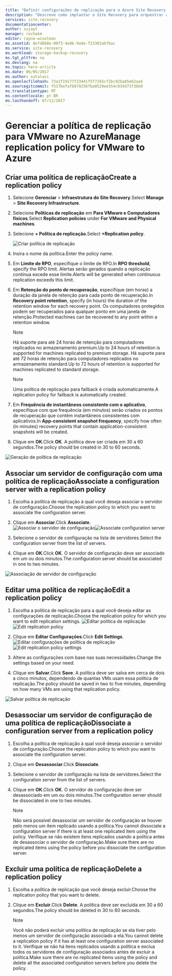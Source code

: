 ```yaml
---
title: "Definir configurações de replicação para o Azure Site Recovery | Microsoft Docs"
description: "Descreve como implantar o Site Recovery para orquestrar a replicação, o failover e a recuperação de VMs do Hyper-V em nuvens do VMM para o Azure."
services: site-recovery
documentationcenter: 
author: sujayt
manager: rochakm
editor: rayne-wiselman
ms.assetid: 8e7d868e-00f3-4e8b-9a9e-f23365abf6ac
ms.service: site-recovery
ms.workload: storage-backup-recovery
ms.tgt_pltfrm: na
ms.devlang: na
ms.topic: hero-article
ms.date: 06/05/2017
ms.author: sutalasi
ms.openlocfilehash: 73a1f19177f23441f5f7165cf2bc92ba85e62aa5
ms.sourcegitcommit: f537befafb079256fba0529ee554c034d73f36b0
ms.translationtype: MT
ms.contentlocale: pt-BR
ms.lasthandoff: 07/11/2017
---
```

# <a name="manage-replication-policy-for-vmware-to-azure"></a><span data-ttu-id="81bc2-103">Gerenciar a política de replicação para VMware no Azure</span><span class="sxs-lookup"><span data-stu-id="81bc2-103">Manage replication policy for VMware to Azure</span></span>


## <a name="create-a-replication-policy"></a><span data-ttu-id="81bc2-104">Criar uma política de replicação</span><span class="sxs-lookup"><span data-stu-id="81bc2-104">Create a replication policy</span></span>

1. <span data-ttu-id="81bc2-105">Selecione **Gerenciar** > **Infraestrutura do Site Recovery**.</span><span class="sxs-lookup"><span data-stu-id="81bc2-105">Select **Manage** > **Site Recovery Infrastructure**.</span></span>
2. <span data-ttu-id="81bc2-106">Selecione **Políticas de replicação** em **Para VMware e Computadores físicos**.</span><span class="sxs-lookup"><span data-stu-id="81bc2-106">Select **Replication policies** under **For VMware and Physical machines**.</span></span>
3. <span data-ttu-id="81bc2-107">Selecione **+ Política de replicação**.</span><span class="sxs-lookup"><span data-stu-id="81bc2-107">Select **+Replication policy**.</span></span>

    ![Criar política de replicação](./media/site-recovery-setup-replication-settings-vmware/createpolicy.png)

4. <span data-ttu-id="81bc2-109">Insira o nome da política.</span><span class="sxs-lookup"><span data-stu-id="81bc2-109">Enter the policy name.</span></span>

5. <span data-ttu-id="81bc2-110">Em **Limite de RPO**, especifique o limite de RPO.</span><span class="sxs-lookup"><span data-stu-id="81bc2-110">In **RPO threshold**, specify the RPO limit.</span></span> <span data-ttu-id="81bc2-111">Alertas serão gerados quando a replicação contínua excede esse limite.</span><span class="sxs-lookup"><span data-stu-id="81bc2-111">Alerts will be generated when continuous replication exceeds this limit.</span></span>
6. <span data-ttu-id="81bc2-112">Em **Retenção do ponto de recuperação**, especifique (em horas) a duração da janela de retenção para cada ponto de recuperação.</span><span class="sxs-lookup"><span data-stu-id="81bc2-112">In **Recovery point retention**, specify (in hours) the duration of the retention window for each recovery point.</span></span> <span data-ttu-id="81bc2-113">Os computadores protegidos podem ser recuperados para qualquer ponto em uma janela de retenção.</span><span class="sxs-lookup"><span data-stu-id="81bc2-113">Protected machines can be recovered to any point within a retention window.</span></span>

    > [!NOTE]
    > <span data-ttu-id="81bc2-114">Há suporte para até 24 horas de retenção para computadores replicados no armazenamento premium.</span><span class="sxs-lookup"><span data-stu-id="81bc2-114">Up to 24 hours of retention is supported for machines replicated to premium storage.</span></span> <span data-ttu-id="81bc2-115">Há suporte para até 72 horas de retenção para computadores replicados no armazenamento standard.</span><span class="sxs-lookup"><span data-stu-id="81bc2-115">Up to 72 hours of retention is supported for machines replicated to standard storage.</span></span>

    > [!NOTE]
    > <span data-ttu-id="81bc2-116">Uma política de replicação para failback é criada automaticamente.</span><span class="sxs-lookup"><span data-stu-id="81bc2-116">A replication policy for failback is automatically created.</span></span>

7. <span data-ttu-id="81bc2-117">Em **Frequência de instantâneos consistente com o aplicativo**, especifique com que frequência (em minutos) serão criados os pontos de recuperação que contém instantâneos consistentes com aplicativos.</span><span class="sxs-lookup"><span data-stu-id="81bc2-117">In **App-consistent snapshot frequency**, specify how often (in minutes) recovery points that contain application-consistent snapshots will be created.</span></span>

8. <span data-ttu-id="81bc2-118">Clique em **OK**.</span><span class="sxs-lookup"><span data-stu-id="81bc2-118">Click **OK**.</span></span> <span data-ttu-id="81bc2-119">A política deve ser criada em 30 a 60 segundos.</span><span class="sxs-lookup"><span data-stu-id="81bc2-119">The policy should be created in 30 to 60 seconds.</span></span>

![Geração de política de replicação](./media/site-recovery-setup-replication-settings-vmware/Creating-Policy.png)

## <a name="associate-a-configuration-server-with-a-replication-policy"></a><span data-ttu-id="81bc2-121">Associar um servidor de configuração com uma política de replicação</span><span class="sxs-lookup"><span data-stu-id="81bc2-121">Associate a configuration server with a replication policy</span></span>
1. <span data-ttu-id="81bc2-122">Escolha a política de replicação à qual você deseja associar o servidor de configuração.</span><span class="sxs-lookup"><span data-stu-id="81bc2-122">Choose the replication policy to which you want to associate the configuration server.</span></span>
2. <span data-ttu-id="81bc2-123">Clique em **Associar**.</span><span class="sxs-lookup"><span data-stu-id="81bc2-123">Click **Associate**.</span></span>
<span data-ttu-id="81bc2-124">![Associar o servidor de configuração](./media/site-recovery-setup-replication-settings-vmware/Associate-CS-1.PNG)</span><span class="sxs-lookup"><span data-stu-id="81bc2-124">![Associate configuration server](./media/site-recovery-setup-replication-settings-vmware/Associate-CS-1.PNG)</span></span>

3. <span data-ttu-id="81bc2-125">Selecione o servidor de configuração na lista de servidores.</span><span class="sxs-lookup"><span data-stu-id="81bc2-125">Select the configuration server from the list of servers.</span></span>
4. <span data-ttu-id="81bc2-126">Clique em **OK**.</span><span class="sxs-lookup"><span data-stu-id="81bc2-126">Click **OK**.</span></span> <span data-ttu-id="81bc2-127">O servidor de configuração deve ser associado em um ou dois minutos.</span><span class="sxs-lookup"><span data-stu-id="81bc2-127">The configuration server should be associated in one to two minutes.</span></span>

![Associação de servidor de configuração](./media/site-recovery-setup-replication-settings-vmware/Associate-CS-2.png)

## <a name="edit-a-replication-policy"></a><span data-ttu-id="81bc2-129">Editar uma política de replicação</span><span class="sxs-lookup"><span data-stu-id="81bc2-129">Edit a replication policy</span></span>
1. <span data-ttu-id="81bc2-130">Escolha a política de replicação para a qual você deseja editar as configurações de replicação.</span><span class="sxs-lookup"><span data-stu-id="81bc2-130">Choose the replication policy for which you want to edit replication settings.</span></span>
<span data-ttu-id="81bc2-131">![Editar política de replicação](./media/site-recovery-setup-replication-settings-vmware/Select-Policy.png)</span><span class="sxs-lookup"><span data-stu-id="81bc2-131">![Edit replication policy](./media/site-recovery-setup-replication-settings-vmware/Select-Policy.png)</span></span>

2. <span data-ttu-id="81bc2-132">Clique em **Editar Configurações**.</span><span class="sxs-lookup"><span data-stu-id="81bc2-132">Click **Edit Settings**.</span></span>
<span data-ttu-id="81bc2-133">![Editar configurações de política de replicação](./media/site-recovery-setup-replication-settings-vmware/Edit-Policy.png)</span><span class="sxs-lookup"><span data-stu-id="81bc2-133">![Edit replication policy settings](./media/site-recovery-setup-replication-settings-vmware/Edit-Policy.png)</span></span>

3. <span data-ttu-id="81bc2-134">Altere as configurações com base nas suas necessidades.</span><span class="sxs-lookup"><span data-stu-id="81bc2-134">Change the settings based on your need.</span></span>
4. <span data-ttu-id="81bc2-135">Clique em **Salvar**.</span><span class="sxs-lookup"><span data-stu-id="81bc2-135">Click **Save**.</span></span> <span data-ttu-id="81bc2-136">A política deve ser salva em cerca de dois a cinco minutos, dependendo de quantas VMs usam essa política de replicação.</span><span class="sxs-lookup"><span data-stu-id="81bc2-136">The policy should be saved in two to five minutes, depending on how many VMs are using that replication policy.</span></span>

![Salvar política de replicação](./media/site-recovery-setup-replication-settings-vmware/Save-Policy.png)

## <a name="dissociate-a-configuration-server-from-a-replication-policy"></a><span data-ttu-id="81bc2-138">Desassociar um servidor de configuração de uma política de replicação</span><span class="sxs-lookup"><span data-stu-id="81bc2-138">Dissociate a configuration server from a replication policy</span></span>
1. <span data-ttu-id="81bc2-139">Escolha a política de replicação à qual você deseja associar o servidor de configuração.</span><span class="sxs-lookup"><span data-stu-id="81bc2-139">Choose the replication policy to which you want to associate the configuration server.</span></span>
2. <span data-ttu-id="81bc2-140">Clique em **Desassociar**.</span><span class="sxs-lookup"><span data-stu-id="81bc2-140">Click **Dissociate**.</span></span>
3. <span data-ttu-id="81bc2-141">Selecione o servidor de configuração na lista de servidores.</span><span class="sxs-lookup"><span data-stu-id="81bc2-141">Select the configuration server from the list of servers.</span></span>
4. <span data-ttu-id="81bc2-142">Clique em **OK**.</span><span class="sxs-lookup"><span data-stu-id="81bc2-142">Click **OK**.</span></span> <span data-ttu-id="81bc2-143">O servidor de configuração deve ser desassociado em um ou dois minutos.</span><span class="sxs-lookup"><span data-stu-id="81bc2-143">The configuration server should be dissociated in one to two minutes.</span></span>

    > [!NOTE]
    > <span data-ttu-id="81bc2-144">Não será possível desassociar um servidor de configuração se houver pelo menos um item replicado usando a política.</span><span class="sxs-lookup"><span data-stu-id="81bc2-144">You cannot dissociate a configuration server if there is at least one replicated item using the policy.</span></span> <span data-ttu-id="81bc2-145">Verifique se não existem itens replicados usando a política antes de desassociar o servidor de configuração.</span><span class="sxs-lookup"><span data-stu-id="81bc2-145">Make sure there are no replicated items using the policy before you dissociate the configuration server.</span></span>

## <a name="delete-a-replication-policy"></a><span data-ttu-id="81bc2-146">Excluir uma política de replicação</span><span class="sxs-lookup"><span data-stu-id="81bc2-146">Delete a replication policy</span></span>

1. <span data-ttu-id="81bc2-147">Escolha a política de replicação que você deseja excluir.</span><span class="sxs-lookup"><span data-stu-id="81bc2-147">Choose the replication policy that you want to delete.</span></span>
2. <span data-ttu-id="81bc2-148">Clique em **Excluir**.</span><span class="sxs-lookup"><span data-stu-id="81bc2-148">Click **Delete**.</span></span> <span data-ttu-id="81bc2-149">A política deve ser excluída em 30 a 60 segundos.</span><span class="sxs-lookup"><span data-stu-id="81bc2-149">The policy should be deleted in 30 to 60 seconds.</span></span>

    > [!NOTE]
    > <span data-ttu-id="81bc2-150">Você não poderá excluir uma política de replicação se ela tiver pelo menos um servidor de configuração associado a ela.</span><span class="sxs-lookup"><span data-stu-id="81bc2-150">You cannot delete a replication policy if it has at least one configuration server associated to it.</span></span> <span data-ttu-id="81bc2-151">Verifique se não há itens replicados usando a política e exclua todos os servidores de configuração associados antes de excluir a política.</span><span class="sxs-lookup"><span data-stu-id="81bc2-151">Make sure there are no replicated items using the policy and delete all the associated configuration servers before you delete the policy.</span></span>
